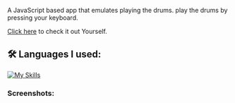 A JavaScript based app that emulates playing the drums.
play the drums by pressing your keyboard.

[Click here](https://chipper-bombolone-80b026.netlify.app/) to check it out Yourself.

<h2>🛠️ Languages I used:</h2>

[![My Skills](https://skillicons.dev/icons?i=js,html,css)](https://skillicons.dev)

<h3>Screenshots:</h3>
